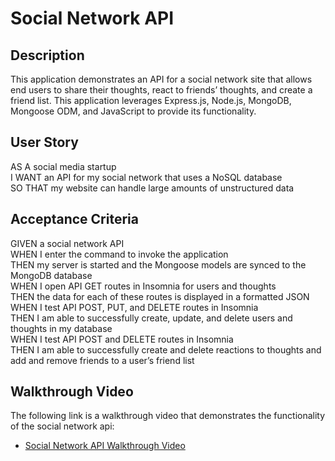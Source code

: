 # Social Network API


## Description
This application demonstrates an API for a social network site that allows end users to share their thoughts, react to friends’ thoughts, and create a friend list.  This application leverages Express.js, Node.js, MongoDB, Mongoose ODM, and JavaScript to provide its functionality.


## User Story
AS A social media startup  
I WANT an API for my social network that uses a NoSQL database  
SO THAT my website can handle large amounts of unstructured data  


## Acceptance Criteria
GIVEN a social network API  
WHEN I enter the command to invoke the application  
THEN my server is started and the Mongoose models are synced to the MongoDB database  
WHEN I open API GET routes in Insomnia for users and thoughts  
THEN the data for each of these routes is displayed in a formatted JSON  
WHEN I test API POST, PUT, and DELETE routes in Insomnia  
THEN I am able to successfully create, update, and delete users and thoughts in my database  
WHEN I test API POST and DELETE routes in Insomnia  
THEN I am able to successfully create and delete reactions to thoughts and add and remove friends to a user’s friend list  

## Walkthrough Video
The following link is a walkthrough video that demonstrates the functionality of the social network api:  
 - [Social Network API Walkthrough Video]()
